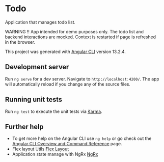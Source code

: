# Todo

Application that manages todo list.  

WARNING !! App intended for demo purposes only. The todo list and backend interactions are mocked.  Context is restarted if page is refreshed in the browser.

This project was generated with [Angular CLI](https://github.com/angular/angular-cli) version 13.2.4.

## Development server

Run `ng serve` for a dev server. Navigate to `http://localhost:4200/`. The app will automatically reload if you change any of the source files.

## Running unit tests

Run `ng test` to execute the unit tests via [Karma](https://karma-runner.github.io).

## Further help

- To get more help on the Angular CLI use `ng help` or go check out the [Angular CLI Overview and Command Reference](https://angular.io/cli) page.
- Flex layout Utils [Flex Layout](https://github.com/angular/flex-layout)
- Application state manage with NgRx [NgRx](https://ngrx.io/) 
